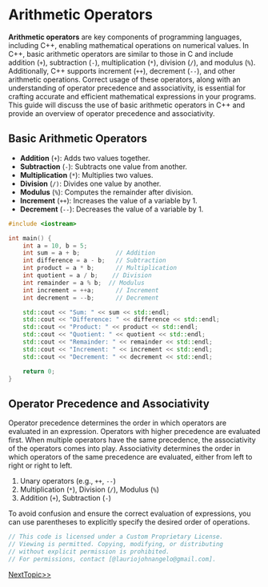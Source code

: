 # Arithmetic Operators
**Arithmetic operators** are key components of programming languages, including C++, enabling mathematical operations on numerical values. In C++, basic arithmetic operators are similar to those in C and include addition (`+`), subtraction (`-`), multiplication (`*`), division (`/`), and modulus (`%`). Additionally, C++ supports increment (`++`), decrement (`--`), and other arithmetic operations. Correct usage of these operators, along with an understanding of operator precedence and associativity, is essential for crafting accurate and efficient mathematical expressions in your programs. This guide will discuss the use of basic arithmetic operators in C++ and provide an overview of operator precedence and associativity.

## Basic Arithmetic Operators
- **Addition** (`+`): Adds two values together.
- **Subtraction** (`-`): Subtracts one value from another.
- **Multiplication** (`*`): Multiplies two values.
- **Division** (`/)`: Divides one value by another.
- **Modulus** (`%`): Computes the remainder after division.
- **Increment** (`++`): Increases the value of a variable by 1.
- **Decrement** (`--`): Decreases the value of a variable by 1.
```cpp
#include <iostream>

int main() {
	int a = 10, b = 5;
	int sum = a + b;		  // Addition
	int difference = a - b;   // Subtraction
	int product = a * b;	  // Multiplication
	int quotient = a / b;	 // Division
	int remainder = a % b;	// Modulus
	int increment = ++a;	  // Increment
	int decrement = --b;	  // Decrement

	std::cout << "Sum: " << sum << std::endl;
	std::cout << "Difference: " << difference << std::endl;
	std::cout << "Product: " << product << std::endl;
	std::cout << "Quotient: " << quotient << std::endl;
	std::cout << "Remainder: " << remainder << std::endl;
	std::cout << "Increment: " << increment << std::endl;
	std::cout << "Decrement: " << decrement << std::endl;

	return 0;
}
```
## Operator Precedence and Associativity
Operator precedence determines the order in which operators are evaluated in an expression. Operators with higher precedence are evaluated first. When multiple operators have the same precedence, the associativity of the operators comes into play. Associativity determines the order in which operators of the same precedence are evaluated, either from left to right or right to left.

1. Unary operators (e.g., `++`, `--`)
2. Multiplication (`*`), Division (`/`), Modulus (`%`)
3. Addition (`+`), Subtraction (`-`)

To avoid confusion and ensure the correct evaluation of expressions, you can use parentheses to explicitly specify the desired order of operations.

```cpp
// This code is licensed under a Custom Proprietary License.
// Viewing is permitted. Copying, modifying, or distributing
// without explicit permission is prohibited.
// For permissions, contact [@lauriojohnangelo@gmail.com].
```

[NextTopic>>](./Topic02.md)

